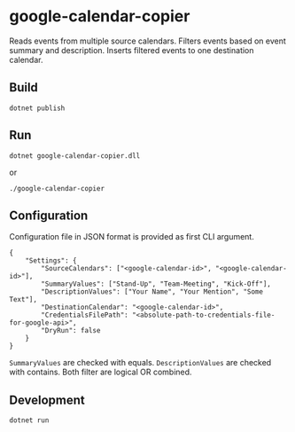 # google-calendar-copier

Reads events from multiple source calendars. Filters events based on event summary and description. Inserts filtered events to one destination calendar.

## Build
```
dotnet publish
```

## Run
```
dotnet google-calendar-copier.dll
```
or
```
./google-calendar-copier
```

## Configuration
Configuration file in JSON format is provided as first CLI argument.

```
{   
    "Settings": {
        "SourceCalendars": ["<google-calendar-id>", "<google-calendar-id>"],
        "SummaryValues": ["Stand-Up", "Team-Meeting", "Kick-Off"],
        "DescriptionValues": ["Your Name", "Your Mention", "Some Text"],
        "DestinationCalendar": "<google-calendar-id>",
        "CredentialsFilePath": "<absolute-path-to-credentials-file-for-google-api>",
        "DryRun": false
    }
}
```
`SummaryValues` are checked with equals.
`DescriptionValues` are checked with contains.
Both filter are logical OR combined.

## Development
```
dotnet run
```